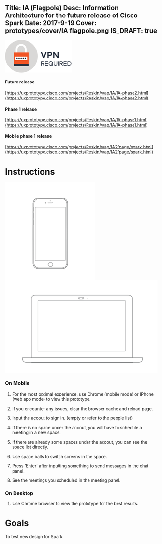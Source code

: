 Title: IA (Flagpole) 
Desc: Information Architecture for the future release of Cisco Spark
Date: 2017-9-19
Cover: prototypes/cover/IA flagpole.png
IS_DRAFT: true
---
![vpn_required](../../../img_data/prototypes/VPN.svg)
#### Future release 

[https://uxprototype.cisco.com/projects/Reskin/wap/IA/IA-phase2.html](https://uxprototype.cisco.com/projects/Reskin/wap/IA/IA-phase2.html)

#### Phase 1 release 

[https://uxprototype.cisco.com/projects/Reskin/wap/IA/IA-phase1.html](https://uxprototype.cisco.com/projects/Reskin/wap/IA/IA-phase1.html)

#### Mobile phase 1 release 

[https://uxprototype.cisco.com/projects/Reskin/wap/IA2/page/spark.html](https://uxprototype.cisco.com/projects/Reskin/wap/IA2/page/spark.html)

# Instructions

![mobile](../../../img_data/prototypes/Mobile-2x.png)
![Desktop](../../../img_data/prototypes/Desktop-2x.png)

### On Mobile

1) For the most optimal experience, use Chrome (mobile mode) or IPhone (web app mode) to view this prototype.

2) If you encounter any issues, clear the  browser cache and reload page.

3) Input the accout to sign in. (empty or refer to the people list)

4) If there is no space under the accout, you will have to schedule a meeting in a new space.

5) If there are already some spaces under the accout, you can see the space list directly.

6) Use space balls to switch screens in the space.

7) Press 'Enter' after inputting something to send messages in the chat panel.

8) See the meetings you scheduled in the meeting panel.

### On Desktop

1) Use Chrome browser to view the prototype for the best results.

# Goals	

To test new design for Spark.


